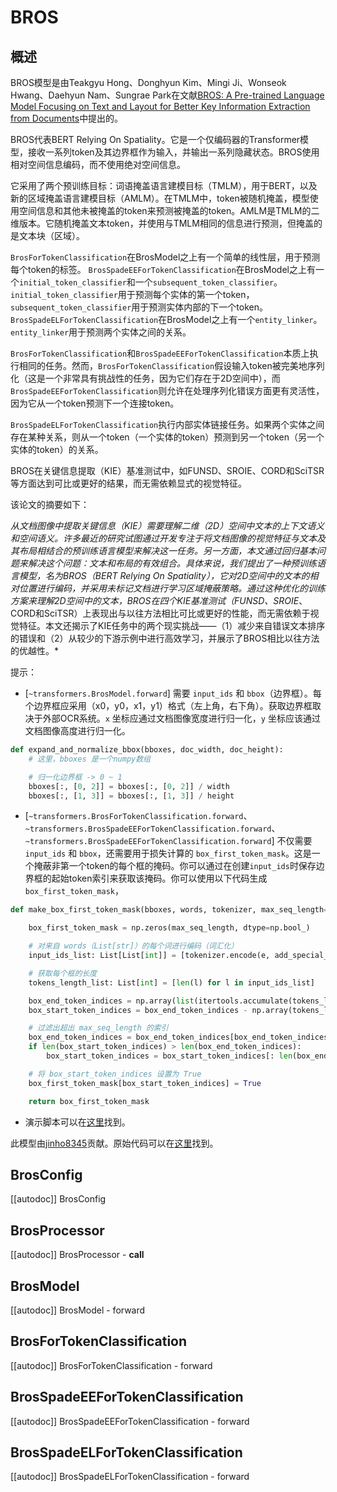 <!--版权所有2023年HuggingFace团队。保留所有权利。

根据Apache许可证版本2.0（“许可证”），除非符合许可证，
否则不得使用此文件。你可以在下面的链接地址获取许可证的副本：

http://www.apache.org/licenses/LICENSE-2.0

除非适用法律要求或书面同意，基于许可证的软件是按照“原样”分发的，
不附带任何明示或暗示的担保或条件。详细了解许可证中的权限和限制。-->

# BROS

## 概述

BROS模型是由Teakgyu Hong、Donghyun Kim、Mingi Ji、Wonseok Hwang、Daehyun Nam、Sungrae Park在文献[BROS: A Pre-trained Language Model Focusing on Text and Layout for Better Key Information Extraction from Documents](https://arxiv.org/abs/2108.04539)中提出的。 

BROS代表BERT Relying On Spatiality。它是一个仅编码器的Transformer模型，接收一系列token及其边界框作为输入，并输出一系列隐藏状态。BROS使用相对空间信息编码，而不使用绝对空间信息。

它采用了两个预训练目标：词语掩盖语言建模目标（TMLM），用于BERT，以及新的区域掩盖语言建模目标（AMLM）。在TMLM中，token被随机掩盖，模型使用空间信息和其他未被掩盖的token来预测被掩盖的token。AMLM是TMLM的二维版本。它随机掩盖文本token，并使用与TMLM相同的信息进行预测，但掩盖的是文本块（区域）。

`BrosForTokenClassification`在BrosModel之上有一个简单的线性层，用于预测每个token的标签。
`BrosSpadeEEForTokenClassification`在BrosModel之上有一个`initial_token_classifier`和一个`subsequent_token_classifier`。`initial_token_classifier`用于预测每个实体的第一个token，`subsequent_token_classifier`用于预测实体内部的下一个token。`BrosSpadeELForTokenClassification`在BrosModel之上有一个`entity_linker`。`entity_linker`用于预测两个实体之间的关系。

`BrosForTokenClassification`和`BrosSpadeEEForTokenClassification`本质上执行相同的任务。然而，`BrosForTokenClassification`假设输入token被完美地序列化（这是一个非常具有挑战性的任务，因为它们存在于2D空间中），而`BrosSpadeEEForTokenClassification`则允许在处理序列化错误方面更有灵活性，因为它从一个token预测下一个连接token。

`BrosSpadeELForTokenClassification`执行内部实体链接任务。如果两个实体之间存在某种关系，则从一个token（一个实体的token）预测到另一个token（另一个实体的token）的关系。

BROS在关键信息提取（KIE）基准测试中，如FUNSD、SROIE、CORD和SciTSR等方面达到可比或更好的结果，而无需依赖显式的视觉特征。

该论文的摘要如下：

*从文档图像中提取关键信息（KIE）需要理解二维（2D）空间中文本的上下文语义和空间语义。许多最近的研究试图通过开发专注于将文档图像的视觉特征与文本及其布局相结合的预训练语言模型来解决这一任务。另一方面，本文通过回归基本问题来解决这个问题：文本和布局的有效组合。具体来说，我们提出了一种预训练语言模型，名为BROS（BERT Relying On Spatiality），它对2D空间中的文本的相对位置进行编码，并采用未标记文档进行学习区域掩蔽策略。通过这种优化的训练方案来理解2D空间中的文本，BROS在四个KIE基准测试（FUNSD、SROIE*、CORD和SciTSR）上表现出与以往方法相比可比或更好的性能，而无需依赖于视觉特征。本文还揭示了KIE任务中的两个现实挑战——（1）减少来自错误文本排序的错误和（2）从较少的下游示例中进行高效学习，并展示了BROS相比以往方法的优越性。*

提示：

- [`~transformers.BrosModel.forward`] 需要 `input_ids` 和 `bbox`（边界框）。每个边界框应采用（x0，y0，x1，y1）格式（左上角，右下角）。获取边界框取决于外部OCR系统。`x` 坐标应通过文档图像宽度进行归一化，`y` 坐标应该通过文档图像高度进行归一化。

```python
def expand_and_normalize_bbox(bboxes, doc_width, doc_height):
    # 这里，bboxes 是一个numpy数组

    # 归一化边界框 -> 0 ~ 1
    bboxes[:, [0, 2]] = bboxes[:, [0, 2]] / width
    bboxes[:, [1, 3]] = bboxes[:, [1, 3]] / height
```

- [`~transformers.BrosForTokenClassification.forward`、`~transformers.BrosSpadeEEForTokenClassification.forward`、`~transformers.BrosSpadeEEForTokenClassification.forward`] 不仅需要 `input_ids` 和 `bbox`，还需要用于损失计算的 `box_first_token_mask`。这是一个掩蔽非第一个token的每个框的掩码。你可以通过在创建`input_ids`时保存边界框的起始token索引来获取该掩码。你可以使用以下代码生成`box_first_token_mask`，
    
```python
def make_box_first_token_mask(bboxes, words, tokenizer, max_seq_length=512):

    box_first_token_mask = np.zeros(max_seq_length, dtype=np.bool_)

    # 对来自 words（List[str]）的每个词进行编码（词汇化）
    input_ids_list: List[List[int]] = [tokenizer.encode(e, add_special_tokens=False) for e in words]

    # 获取每个框的长度
    tokens_length_list: List[int] = [len(l) for l in input_ids_list]

    box_end_token_indices = np.array(list(itertools.accumulate(tokens_length_list)))
    box_start_token_indices = box_end_token_indices - np.array(tokens_length_list)

    # 过滤出超出 max_seq_length 的索引
    box_end_token_indices = box_end_token_indices[box_end_token_indices < max_seq_length - 1]
    if len(box_start_token_indices) > len(box_end_token_indices):
        box_start_token_indices = box_start_token_indices[: len(box_end_token_indices)]

    # 将 box_start_token_indices 设置为 True
    box_first_token_mask[box_start_token_indices] = True

    return box_first_token_mask

```

- 演示脚本可以在[这里](https://github.com/clovaai/bros)找到。

此模型由[jinho8345](https://huggingface.co/jinho8345)贡献。原始代码可以在[这里](https://github.com/clovaai/bros)找到。

## BrosConfig

[[autodoc]] BrosConfig

## BrosProcessor

[[autodoc]] BrosProcessor
    - __call__

## BrosModel

[[autodoc]] BrosModel
    - forward


## BrosForTokenClassification

[[autodoc]] BrosForTokenClassification
    - forward


## BrosSpadeEEForTokenClassification

[[autodoc]] BrosSpadeEEForTokenClassification
    - forward


## BrosSpadeELForTokenClassification

[[autodoc]] BrosSpadeELForTokenClassification
    - forward